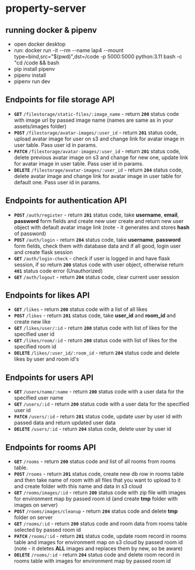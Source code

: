 # property-server

## running docker & pipenv

 - open docker desktop
 - run: docker run -it --rm --name lap4 --mount type=bind,src="$(pwd)",dst=/code -p 5000:5000 python:3.11 bash -c "cd /code && bash
 - pip install pipenv
 - pipenv install
 - pipenv run dev

## Endpoints for file storage API
 - **```GET```** ```/filestorage/static-files/:image_name``` - return **```200```** status code with image url by passed image name (names are same as in your assets/images folder)
 - **```POST```** ```/filestorage/avatar-images/:user_id``` - return **```201```** status code, upload avatar image for user on s3 and change link for avatar image in user table. Pass user id in params.
 - **```PATCH```** ```/filestorage/avatar-images/:user_id``` - return **```201```** status code, delete previous avatar image on s3 and change for new one, update link for avatar image in user table. Pass user id in params.
 - **```DELETE```** ```/filestorage/avatar-images/:user_id``` - return **```204```** status code, delete avatar image and change link for avatar image in user table for default one. Pass user id in params.


## Endpoints for authentication API
 - **```POST```** ```/auth/register``` - return **```201```** status code, take **username**, **email**, **password** form fields and create new user create and return new user object with default avatar image link (note - it generates and stores **hash** of password)
 - **```POST```** ```/auth/login``` - return **```204```** status code, take **username**, **password** form fields, check them with database data and if all good, login user and create flask session
 - **```GET```** ```/auth/login-check``` - check if user is logged in and have flask session, if so return **```200```** status code with user object, otherwise return **```401```** status code error (Unauthorized)
 - **```GET```** ```/auth/logout``` - return **```204```** status code, clear current user session
 

## Endpoints for likes API
 - **```GET```** ```/likes``` - return **```200```** status code with a list of all likes
 - **```POST```** ```/likes``` - return **```201```** status code, take **user_id** and **room_id** and create new like
 - **```GET```** ```/likes/user/:id``` - return **```200```** status code with list of likes for the specified user id
 - **```GET```** ```/likes/room/:id``` - return **```200```** status code with list of likes for the specified room id
 - **```DELETE```** ```/likes/:user_id/:room_id``` - return **```204```** status code and delete likes by user and room id's


## Endpoints for users API
 - **```GET```** ```/users/name/:name``` - return **```200```** status code with a user data for the specified user name
 - **```GET```** ```/users/:id``` - return **```200```** status code with a user data for the specified user id
 - **```PATCH```** ```/users/:id``` - return **```201```** status code, update user by user id with passed data and return updated user data
 - **```DELETE```** ```/users/:id``` - return **```204```** status code, delete user by user id


## Endpoints for rooms API
 - **```GET```** ```/rooms``` - return **```200```** status code and list of all rooms from rooms table.
 - **```POST```** ```/rooms``` - return **```201```** status code, create new db row in rooms table and then take name of room with all files that you want to upload to it and create folder with this name and data in s3 cloud
 - **```GET```** ```/rooms/images/:id``` - return **```200```** status code with zip file with images for environment map by passed room id (and create **tmp** folder with images on server)
 - **```POST```** ```/rooms/images/cleanup``` - return **```204```** status code and delete **tmp** folder on server
 - **```GET```** ```/rooms/:id``` - return **```200```** status code and room data from rooms table selected by passed room id
 - **```PATCH```** ```/rooms/:id``` - return **```201```** status code, update room record in rooms table and images for environment map on s3 cloud by passed room id (note - it deletes **ALL** images and replaces them by new, so be aware)
 - **```DELETE```** ```/rooms/:id``` - return **```204```** status code and delete room record in rooms table with images for environment map by passed room id
